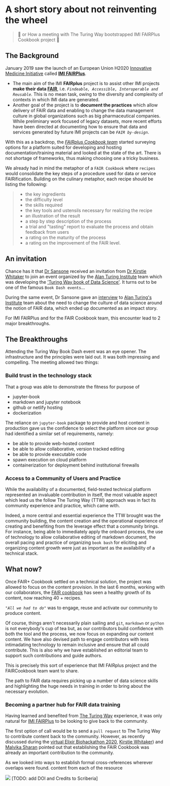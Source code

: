
# A short story about not reinventing the wheel

>:rocket:  or How a meeting with The Turing Way bootstrapped IMI FAIRPlus Cookbook project :rocket: 

## The Background

January 2019 saw the launch of an European Union H2020 [Innovative Medicine Initiative](https://www.imi.europa.eu/) called [**IMI FAIRPlus**](https://fairplus-project.eu/).
- The main aim of the IMI **FAIRplus** project is to assist other IMI projects **make their data [FAIR]()**, i.e. *`Findeable, Accessible, Interoperable and Reusable`*. This is no mean task, owing to the diversity and complexity of contexts in which IMI data are generated.
- Another goal of the project is to **document the practices** which allow delivery of FAIR data and enabling to change the data management culture in global organizations such as big pharmaceutical companies.
While preliminary work focused of legacy datasets, more recent efforts have been directed at documenting how to ensure that data and services generated by future IMI projects can be *`FAIR by-design`*.

With this as a backdrop, the *[FAIRplus Cookbook team]()* started surveying options for a platform suited for developing and hosting documentation/training material and looked at the state of the art.
There is not shortage of frameworks, thus making choosing one a tricky business.

We already had in mind the metaphor of a `FAIR Cookbook` where `recipes` would consolidate the key steps of a procedure used for data or service FAIRification. Building on the culinary metaphor, each recipe should be listing the following:
>- the key ingredients
>- the difficulty level
>- the skills required
>- the key tools and ustensils necessary for realizing the recipe
>- an illustration of the result
>- a step by step description of the process
>- a trial and "tasting" report to evaluate the process and obtain feedback from users
>- a rating on the maturity of the process
>- a rating on the improvement of the FAIR level.

## An invitation

Chance has it that [Dr Sansone](https://eng.ox.ac.uk/people/susanna-assunta-sansone/) received an invitation from [Dr Kirstie Whitaker](https://www.turing.ac.uk/people/researchers/kirstie-whitaker) to join an event organized by the [Alan Turing Institute](https://www.turing.ac.uk/) team which was developing the ['Turing Way book of Data Science'](https://www.turing.ac.uk/research/research-projects/turing-way-handbook-reproducible-data-science). 
It turns out to be one of the famous `Book Dash events`...

During the same event, Dr Sansone gave an [interview](https://www.turing.ac.uk/sites/default/files/2019-10/impact_story_-_changing_the_culture_of_data_science.pdf) to [Alan Turing's Institute](https://www.turing.ac.uk/) team about the need to change the culture
of data science around the notion of FAIR data, which ended up documented as an impact story.

For IMI FAIRPlus and for the FAIR Cookbook team, this encounter lead to 2 major breakthroughs.

## The Breakthroughs

Attending the Turing Way Book Dash event was an eye opener. The infrastructure and the principles were laid out. It was both impressing and compelling. The meeting allowed two things:

### Build trust in the technology stack

That a group was able to demonstrate the fitness for purpose of 
* jupyter-book
* markdown and jupyter notebook
* github or netlify hosting
* dockerization

The reliance on `jupyter-book` package to provide and host content in production gave us the confidence to select the platform since our group had identified a similar set of requirements, namely:

- be able to provide web-hosted content
- be able to allow collaborative, version tracked editing
- be able to provide executable code
- spawn execution on cloud platform
- containerization for deployment behind institutional firewalls


### Access to a Community of Users and Practice

While the availability of a documented, field-tested technical platform represented an invaluable contribution in itself, the most valuable aspect which lead us the follow The Turing Way (TTW) approach was in fact its community experience and practice, which came with.

Indeed, a more central and essential experience the TTW brought was the community building, the content creation and the operational experience of creating and benefiting from the leverage effect that a community brings.
For instance, being able to immediately apply the onboard process, the use of technology to allow collaborative editing of markdown document, the overall pacing and practice of organizing `book bash` for eliciting and organizing content growth were just as important as the availability of a technical stack.

## What now?

Once FAIR+ Cookbook settled on a technical solution, the project was allowed to focus on the content provision. In the last 6 months, working with our collaborators, the [FAIR cookbook](https://fairplus.github.io/cookbook-dev/intro) has seen a healthy growth of its content, now reaching 40 + recipes.

*`"All we had to do"`* was to engage, reuse and activate our community to produce content.

Of course, things aren't necessarily plain sailing and `git`, `markdown` or `python` is not everybody's cup of tea but, as our contributors build confidence with both the tool and the process, we now focus on expanding our content content. We have also devised path to engage contributors with less intimadating technology to remain inclusive and ensure that all could contribute. This is also why we have established an editorial team to support such contributions and guide authors.

This is precisely this sort of experience that IMI FAIRplus project and the FAIRCookbook team want to share. 

The path to FAIR data requires picking up a number of data science skills and highlighting the huge needs in training in order to bring about the necessary evolution.  

### Becoming a partner hub for FAIR data training

Having learned and benefited from [The Turing Way]() experience, it was only natural for [IMI FAIRPlus]() to be looking to give back to the community.

The first option of call would be to send a `pull request` to The Turing Way to contribute content back to the community.
However, as recently discussed during the [virtual Elixir Biohackathon 2020](https://www.biohackathon-europe.org/), [Kirstie Whitaker](https://www.turing.ac.uk/people/researchers/kirstie-whitaker)) and [Malvika Sharan](https://www.turing.ac.uk/people/spotlights/malvika-sharan) pointed out that establishing the FAIR Cookbook was already an important contribution to the community.

As we looked into ways to establish formal cross-references wherever overlaps were found.  content from each of the resource


   ![](https://i.imgur.com/3rXmOW0.png)
[TODO: add DOI and Credits to Scriberia] 
  